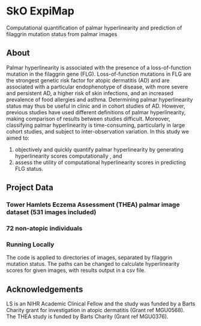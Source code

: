 # SkO ExpiMap

Computational quantification of palmar hyperlinearity and prediction of filaggrin mutation status from palmar images  

## About

Palmar hyperlinearity is associated with the presence of a loss-of-function mutation in the filaggrin gene (FLG). Loss-of-function mutations in FLG are the strongest genetic risk factor for atopic dermatitis (AD) and are associated with a particular endophenotype of disease, with more severe and persistent AD, a higher risk of skin infections, and an increased prevalence of food allergies and asthma.  Determining palmar hyperlinearity status may thus be useful in clinic and in cohort studies of AD. However, previous studies have used different definitions of palmar hyperlinearity, making comparison of results between studies difficult. Moreover, classifying palmar hyperlinearity is time-consuming, particularly in large cohort studies, and subject to inter-observation variation. In this study we aimed to: 
1) objectively and quickly quantify palmar hyperlinearity  by generating hyperlinearity scores computationally , and 
2) assess the utility of computational hyperlinearity scores in predicting FLG status.


## Project Data

### Tower Hamlets Eczema Assessment (THEA)  palmar image dataset (531 images included)
### 72 non-atopic individuals


### Running Locally

The code is applied to directories of images, separated by filaggrin mutation status. The paths can be changed to calculate hyperlinearity scores for given images, with results output in a csv file.
 


## Acknowledgements
LS is an NIHR Academic Clinical Fellow and the study was funded by a Barts Charity grant for investigation in atopic dermatitis (Grant ref MGU0568).  The THEA study is funded by Barts Charity (Grant ref MGU0376).  
